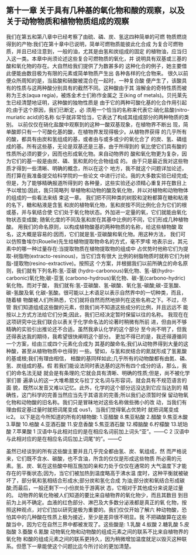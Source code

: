 ## 第十一章 关于具有几种基的氧化物和酸的观察，以及关于动物物质和植物物质组成的观察

我们在第五和第八章中已经考察了由硫、磷、炭、氢这四种简单的可燃 物质燃烧得到的产物:我们在第十章中已说明，简单可燃物质能彼此化合成 为复合可燃物质，并且已经注意到，一般的油，尤其是由氢和炭组成的固定 的植物油，应当归入这一类。本章中尚须论述这些复合可燃物质的氧化，并 说明具有双基或三基的酸和氧化物的存在。大自然给我们提供了为数甚多的 这种化合的例子，她主要借此便能由数目极为有限的元素或简单物质产生出 各种各样的化合物来。
很久以前便众所周知的是，当盐酸和硝酸被混合在一起时，一种复合酸 便产生了，该酸具有的性质与这两种酸分别具有的截然不同。这种酸由于其 溶解金的奇特性质而被称为王水(aqua regia)，被炼金术士们称作金属之 王(king of metals)。贝托莱先生已经清楚地证明，这种酸的独物性质是 由于它的两种可酸化基的化合作用引起的;由于这个原因，我们已断定，必 须用一个恰当的名称来代表它:硝化盐酸(nitro-muriatic acid)的名称 似乎就非常恰当，它表达了构成其组成部分的两种物质的类别。
以前仅仅在硝化盐酸中观察到的这种一酸双基现象，在植物界不断出 现，简单酸即只有一个可酸化基的酸，在植物界发现得极少。从植物界获得 的几乎所有的酸，都具有由炭和氢组成的基，或者由与或多或少的氧化合了 的炭、氢、磷组成的基。所有这些基，无论是双基还是三基，由于所得到的 氧比使它们具有酸的性质所必须的要少，因而也形成氧化物。来自动物界的 酸和氧化物更为复杂，因为它们的基一般是由炭、磷、氢和氮的化合物组成 的。
  由于只是最近我对这些物质才得到一些清晰、明确的概念，所以在这个
地方，我不就这个问题详加论述，而打算在我准备提交给科学院的一些论文
中进行讨论。我的大多数实验已经完成;但是，为了能够精确报道所得到的
各种量，这些实验还必须精心重复并在数目上予以增加:因此，我只简略列
举植物和动物的酸及氧化物，并以对植物和动物物体的组成的一些看法来结
束这一章。
我们把不同种类的树胶和淀粉都算在糖和粘液的名下，糖和粘液是含氢 和炭的植物氧化物，氢和炭按不同比例化合为它们的根或基，并与氧结合使 它们处于氧化物状态。外加进一定量的氧，它们就能由氧化物状态变成酸; 随氧化度的不同及氢和炭在其基中比例的不同，它们形成几种植物酸。
用我们的命名原则，以构成植物酸基的两种物质的名称，给这些植物酸 取名，这大概是容易的:因而，它们就是氢-亚碳酸和氧化物。用这种方法，
我们可以仿照鲁埃尔(Rouelle)先生给植物提取物命名的方式，毫不罗嗦 地表示出，其元素中的哪一种过量存在:当提取物质在植物提取物的组成中 占优势时他称它们为提取-树脂物(extracto-resinous)，当它们含有很大 比例的树脂物质时就称它们为树脂-提取物(resino-extractive)。按照这 个方案，并根据我们以前所确立的命名原则，我们就有下列名称:氢-亚碳 (hydro-carbonous)氧化物、氢-碳(hydro-carbonic)氧化物;碳-亚氢 (carbono-hydrous)氧化物、碳-氢(carbono-hydric)氧化物。而对于酸， 我们就有:氢-亚碳酸、氢-碳酸、氧化氢-碳酸;碳-亚氢酸、碳-氢酸及氧 化碳-氢酸。很可能以上术语足以表示自然界中的一切种类，而且，随着植 物酸被人们所熟悉，它们就将自然而然地排列在这些名称之下。不过，尽管 我们知道组成这些酸的元素，但我们尚不知道这些成分的比例，并且远远不 能按以上方式方法给它们分类;因此，我们已经决定暂时保留以往的名称。 我现在在这项研究中比我们联合以表关于化学命名法的论著时稍微有所前 进，但由尚不够精确的实验引出推论还不合适。虽然我承认化学的这个部分 至今尚不明了，但我还得表达我的期待，我希望很快阐明这个部分。
更加不得已的是，我还得遵循同一个方案，给由三或四个元素化合成为 其基的酸命名;我们从动物界得到大量的这种酸，甚至从植物物质中也得到 一些。譬如，与氢和炭结合的氮就形成了氢氰酸的基或根;我们有理由相信， 棓酸的基同样如此;几乎所有的动物酸都有由氮、磷、氢、炭组成的基。假 若我们能设法同时表达基的这所有四个成分的话，那么，我们的命名法无疑 就会是有条理的;它就会具有清晰、明确的性质;但是，尚不被化学家们普 遍承认的这一大堆希腊文与拉丁文名词与形容词，就会具有不规范语言的面 貌，既然以发音又难以记忆。此外，化学的这个部分远没达到它应当达到的 精确性，这门科学的完善当然应当先于其语言的完善;所以我们必须暂时保 留动物氧化物和动物酸的旧名称。我们只是冒昧地对这些名称做些微小的改 动，当我们有理由假定基过量时就把词尾变成 ous1，当我们觉得氧占优势时 就把词尾变成 ic2。
以下是迄今所知道的所有的植物酸: 1.亚醋酸 8.焦亚粘酸 2.醋酸 9.焦亚木酸 3.草酸 10.棓酸 4.亚酒石酸 11.安息香酸 5.焦亚酒石酸 12.樟脑酸 6.柠檬酸 13.琥珀酸 7.苹果酸
1 汉语中与此相对应的是在相应名词前加上词头“亚”。——C 2 汉语中与此相对应的是在相应名词后加上词尾“的”。——C
 
虽然已经谈到的所有这些酸主要并且几乎完全都由氢、炭、氧组成，然 而严格说来，它们既不含水、碳酸，也不含油，所含的仅仅是形成这些物质 所必需的元素。氢、炭、氧在这些酸中相互施加的亲和力处于仅仅在通常的 大气温度下才能存在的平衡状态;因为，当它们被加热到温度略高于沸水温 度时，这种平衡就被破坏了，部分氧和氢相结合形成水;部分炭和氢化合成 为油;部分炭和氧结合形成碳酸;而最后，一般还剩下一小份炭处于游离状 态，它相对于其他成分来说是过量的。
动物界的氧化物被人们知道的要比来自植物界的氧化物少，而且其数目 到目前为上尚不确定。血液的红色部分、淋巴及大多数分泌液都是真正的氧 化物，按照这种观点，对它们加以研究是极为重要的。我们仅仅开始了解六 种动物酸，恐怕其中的几种酸在性质上极为接近，至少是差异很不明显。我 不把磷酸算在这些酸当中，因为它在自然三界中都被发现了。这些酸是:
1.乳酸 4.蚁酸 2.糖乳酸 5.皮脂酸 3.蚕酸 6.氰酸
动物氧化物和动物酸的组成元素之间的联系不比来自植物界的氧化物 和酸的组成元素之间的联系更持久，因为稍微增加温度就足以毁灭这种联 系。但愿下一章能使这个问题比迄今所讨论的更加清楚。